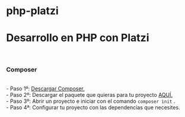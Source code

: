 # php-platzi
<h1>Desarrollo en PHP con Platzi</h1><br>
<h3>Composer</h3><br>
- Paso 1º: <a href="https://getcomposer.org/download/">Descargar Composer.</a><br>
- Paso 2º: Descargar el paquete que quieras para tu proyecto <a href="https://packagist.org/">AQUÍ.</a><br>
- Paso 3º: Abrir un proyecto e iniciar con el comando <code>composer init</code> .<br>
- Paso 4ª: Configurar tu proyecto con las dependencias que necesites.
